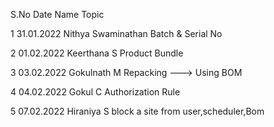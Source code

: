 S.No        Date          Name                               Topic
     
1       31.01.2022     Nithya Swaminathan          Batch & Serial No

2       01.02.2022     Keerthana S                 Product Bundle

3       03.02.2022     Gokulnath M                 Repacking --->  Using BOM

4       04.02.2022     Gokul C                     Authorization Rule

5       07.02.2022     Hiraniya S                  block a site from user,scheduler,Bom
